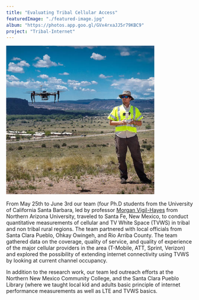 ```yaml
---
title: "Evaluating Tribal Cellular Access"
featuredImage: "./featured-image.jpg"
album: "https://photos.app.goo.gl/GVx4rxaJJ5r79KBC9"
project: "Tribal-Internet"
---
```


<div class="img-right"><img src="./featured-image.jpg" alt="Flying Drone over Santa Clara"></div>

From May 25th to June 3rd our team (four Ph.D students from the University of California Santa Barbara, led by professor [Morgan Vigil-Hayes](http://www.vigilant-m.com/) from Northern Arizona University, traveled to Santa Fe, New Mexico, to conduct quantitative measurements of cellular and TV White Space (TVWS) in tribal and non tribal rural regions. The team partnered with local officials from Santa Clara Pueblo, Ohkay Owingeh, and  Rio Arriba County. The team gathered data on the coverage, quality of service, and quality of experience of the major cellular providers in the area (T-Mobile, ATT, Sprint, Verizon) and explored the possibility of extending internet connectivity using TVWS by looking at current channel occupancy. 

In addition to the research work, our team led outreach efforts at the Northern New Mexico Community College, and the Santa Clara Pueblo Library (where we taught local kid and adults basic principle of internet performance measurements as well as LTE and TVWS basics. 
